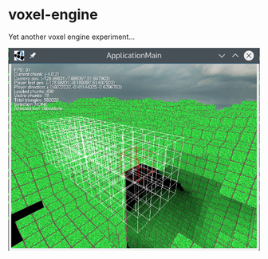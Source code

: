 # voxel-engine

Yet another voxel engine experiment...

![screenshot](https://github.com/toby1984/voxel-engine/blob/master/screenshot.png)


